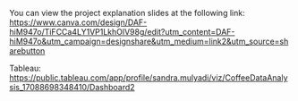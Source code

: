 You can view the project explanation slides at the following link:
https://www.canva.com/design/DAF-hiM947o/TiFCCa4LY1VP1LkhOlV98g/edit?utm_content=DAF-hiM947o&utm_campaign=designshare&utm_medium=link2&utm_source=sharebutton

Tableau:
https://public.tableau.com/app/profile/sandra.mulyadi/viz/CoffeeDataAnalysis_17088698348410/Dashboard2
